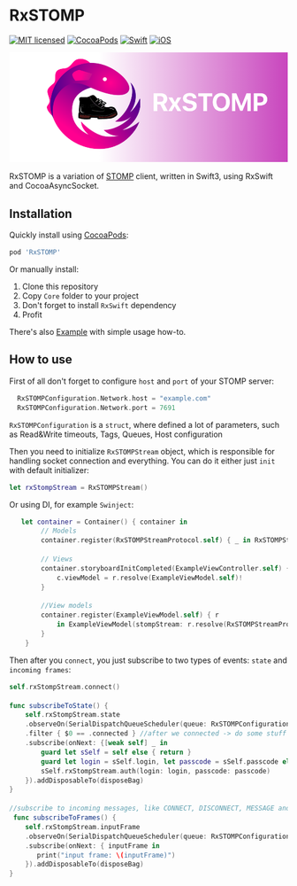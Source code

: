 # RxSTOMP
[![MIT licensed](https://img.shields.io/badge/license-MIT-blue.svg)](https://github.com/iwasrobbed/Down/blob/master/LICENSE)
[![CocoaPods](https://img.shields.io/cocoapods/v/RxSTOMP.svg?maxAge=2592000)]()
[![Swift](https://img.shields.io/badge/language-Swift-blue.svg)](https://swift.org)
[![iOS](https://img.shields.io/badge/OS-iOS-orange.svg)](https://developer.apple.com/ios/)

![alt_text](https://github.com/seidju/RxSTOMP/blob/master/logo.png)


RxSTOMP is a variation of [STOMP](https://stomp.github.io) client, written in Swift3, using RxSwift and CocoaAsyncSocket.

## Installation

Quickly install using [CocoaPods](https://cocoapods.org): 

```ruby
pod 'RxSTOMP'
```
Or manually install:
1. Clone this repository
2. Copy `Core` folder to your project
3. Don't forget to install `RxSwift` dependency
4. Profit

There's also [Example](https://github.com/seidju/RxSTOMP/tree/master/Example/RxSTOMPExample) with simple usage how-to. 

## How to use
First of all don't forget to configure `host` and `port` of your STOMP server:
```swift
  RxSTOMPConfiguration.Network.host = "example.com"
  RxSTOMPConfiguration.Network.port = 7691
```
`RxSTOMPConfiguration` is a `struct`, where defined a lot of parameters, such as Read&Write timeouts, Tags, Queues, Host configuration

Then you need to initialize `RxSTOMPStream` object, which is responsible for handling socket connection and everything.
You can do it either just `init` with default initializer:
```swift
let rxStompStream = RxSTOMPStream()
```
Or using DI, for example `Swinject`:
```swift
   let container = Container() { container in        
        // Models
        container.register(RxSTOMPStreamProtocol.self) { _ in RxSTOMPStream() }
        
        // Views
        container.storyboardInitCompleted(ExampleViewController.self) {r,c in
            c.viewModel = r.resolve(ExampleViewModel.self)!
        }
        
        //View models
        container.register(ExampleViewModel.self) { r
            in ExampleViewModel(stompStream: r.resolve(RxSTOMPStreamProtocol.self)!)
        }
    }
```

Then after you `connect`, you just subscribe to two types of events: `state` and `incoming frames`:
```swift
self.rxStompStream.connect()

func subscribeToState() {
    self.rxStompStream.state
    .observeOn(SerialDispatchQueueScheduler(queue: RxSTOMPConfiguration.Queue.stompQueue, internalSerialQueueName: "stomp"))
    .filter { $0 == .connected } //after we connected -> do some stuff
    .subscribe(onNext: {[weak self] _ in
        guard let sSelf = self else { return }
        guard let login = sSelf.login, let passcode = sSelf.passcode else { return }
        sSelf.rxStompStream.auth(login: login, passcode: passcode)
    }).addDisposableTo(disposeBag)
}
    
//subscribe to incoming messages, like CONNECT, DISCONNECT, MESSAGE and etc...
 func subscribeToFrames() {
    self.rxStompStream.inputFrame
    .observeOn(SerialDispatchQueueScheduler(queue: RxSTOMPConfiguration.Queue.stompQueue, internalSerialQueueName: "stomp"))
    .subscribe(onNext: { inputFrame in
       print("input frame: \(inputFrame)")
    }).addDisposableTo(disposeBag)
}    

```


